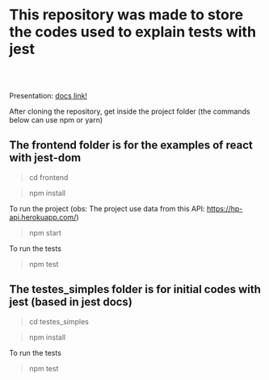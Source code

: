 # This repository was made to store the codes used to explain tests with jest
\
&nbsp;

Presentation: [docs link!](https://docs.google.com/presentation/d/1ciZoeV9y-hffGOWzNSfASdT1OXfRuqHx1s7EiLkC_7g/edit?usp=sharing)

After cloning the repository, get inside the project folder (the commands below can use npm or yarn)

## The frontend folder is for the examples of react with jest-dom

> cd frontend

> npm install

To run the project (obs: The project use data from this API: https://hp-api.herokuapp.com/)

> npm start

To run the tests

> npm test

## The testes_simples folder is for initial codes with jest (based in jest docs)

> cd testes_simples

> npm install

To run the tests

> npm test

